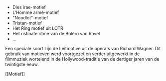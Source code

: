 - Dies irae-motief
- L'Homme armé-motief
- "Noodlot"-motief
- Tristan-motief
- Het Ring motief uit LOTR
- Het ostinate ritme van de Boléro van Ravel
- ...

Een speciale soort zijn de Leitmotive uit de opera's van Richard Wagner.
Dit gebruik van motieven werd voortgezet en verder uitgewerkt in de filmmuziek wortelend in de Hollywood-traditie van de dertiger jaren van de twintigste eeuw.

[[Motief]]